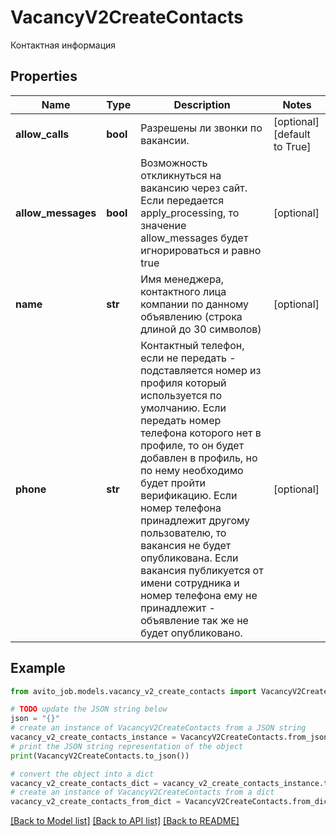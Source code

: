 # VacancyV2CreateContacts

Контактная информация

## Properties

Name | Type | Description | Notes
------------ | ------------- | ------------- | -------------
**allow_calls** | **bool** | Разрешены ли звонки по вакансии. | [optional] [default to True]
**allow_messages** | **bool** | Возможность откликнуться на вакансию через сайт. Если передается apply_processing, то значение allow_messages будет игнорироваться и равно true | [optional] 
**name** | **str** | Имя менеджера, контактного лица компании по данному объявлению (строка длиной до 30 символов) | [optional] 
**phone** | **str** | Контактный телефон, если не передать - подставляется номер из профиля который используется по умолчанию. Если передать номер телефона которого нет в профиле, то он будет добавлен в профиль, но по нему необходимо будет пройти верификацию. Если номер телефона принадлежит другому пользователю, то вакансия не будет опубликована. Если вакансия публикуется от имени сотрудника и номер телефона ему не принадлежит - объявление так же не будет опубликовано. | [optional] 

## Example

```python
from avito_job.models.vacancy_v2_create_contacts import VacancyV2CreateContacts

# TODO update the JSON string below
json = "{}"
# create an instance of VacancyV2CreateContacts from a JSON string
vacancy_v2_create_contacts_instance = VacancyV2CreateContacts.from_json(json)
# print the JSON string representation of the object
print(VacancyV2CreateContacts.to_json())

# convert the object into a dict
vacancy_v2_create_contacts_dict = vacancy_v2_create_contacts_instance.to_dict()
# create an instance of VacancyV2CreateContacts from a dict
vacancy_v2_create_contacts_from_dict = VacancyV2CreateContacts.from_dict(vacancy_v2_create_contacts_dict)
```
[[Back to Model list]](../README.md#documentation-for-models) [[Back to API list]](../README.md#documentation-for-api-endpoints) [[Back to README]](../README.md)



